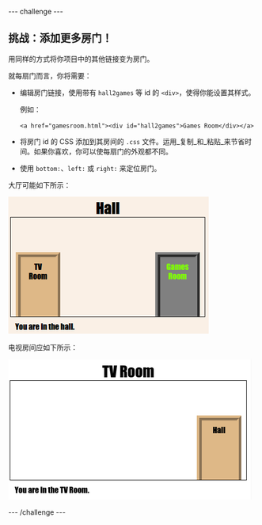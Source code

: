 --- challenge ---
## 挑战：添加更多房门！

用同样的方式将你项目中的其他链接变为房门。 

就每扇门而言，你将需要：

+ 编辑房门链接，使用带有 `hall2games` 等 id 的 `<div>`，使得你能设置其样式。 

	例如： 

	`<a href="gamesroom.html"><div id="hall2games">Games Room</div></a>`

+ 将房门 id 的 CSS 添加到其房间的 `.css` 文件。运用_复制_和_粘贴_来节省时间。如果你喜欢，你可以使每扇门的外观都不同。 

+ 使用 `bottom:`、​`left:` 或 `right:` 来定位房门。

大厅可能如下所示：

![screenshot](images/rooms-hall-doors.png)

电视房间应如下所示：

![screenshot](images/rooms-tvroom-door.png)	



--- /challenge ---
